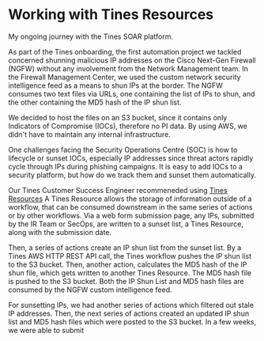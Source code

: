 # Working with Tines Resources
 My ongoing journey with the Tines SOAR platform.

As part of the Tines onboarding, the first automation project we tackled concerned shunning malicious IP addresses on the Cisco Next-Gen Firewall (NGFW) without any involvement from the Network Management team.  In the Firewall Management Center, we used the custom network security intelligence feed as a means to shun IPs at the border.  The NGFW consumes two text files via URLs, one containing the list of IPs to shun, and the other containing the MD5 hash of the IP shun list.  

We decided to host the files on an S3 bucket, since it contains only Indicators of Compromise (IOCs), therefore no PI data. By using AWS, we didn't have to maintain any internal infrastructure.

One challenges facing the Security Operations Centre (SOC) is how to lifecycle or sunset IOCs, especially IP addresses since threat actors rapidly cycle through IPs during phishing campaigns.  It is easy to add IOCs to a security platform, but how do we track them and sunset them automatically.

Our Tines Customer Success Engineer recommeneded using [Tines Resources](https://www.tines.com/docs/resources/)  A Tines Resource allows the storage of information outside of a workflow, that can be consumed downstream in the same series of actions or by other workflows. Via a web form submission page, any IPs, submitted by the IR Team or SecOps, are written to a sunset list, a Tines Resource, along with the submission date.  

Then, a series of actions create an IP shun list from the sunset list.  By a Tines AWS HTTP REST API call, the Tines workflow pushes the IP shun list to the S3 bucket.  Then, another action, calculates the MD5 hash of the IP shun file, which gets written to another Tines Resource.  The MD5 hash file is pushed to the S3 bucket.  Both the IP Shun List and MD5 hash files are consumed by the NGFW custom intelligence feed.

For sunsetting IPs, we had another series of actions which filtered out stale IP addresses.  Then, the next series of actions created an updated IP shun list and MD5 hash files which were posted to the S3 bucket.   In a few weeks, we were able to submit 
